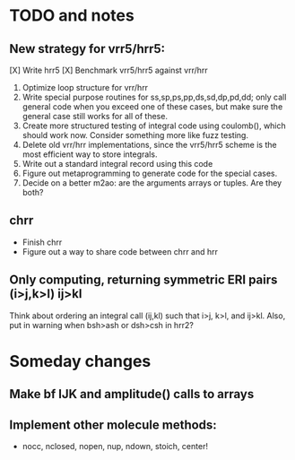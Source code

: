 # TODO and notes

## New strategy for vrr5/hrr5:
[X] Write hrr5
[X] Benchmark vrr5/hrr5 against vrr/hrr
1. Optimize loop structure for vrr/hrr
2. Write special purpose routines for ss,sp,ps,pp,ds,sd,dp,pd,dd; only call general 
code when you exceed one of these cases, but make sure the general case still works
for all of these.
3. Create more structured testing of integral code using coulomb(), which should work now.
Consider something more like fuzz testing.
4. Delete old vrr/hrr implementations, since the vrr5/hrr5 scheme is the most efficient way to store integrals.
5. Write out a standard integral record using this code
6. Figure out metaprogramming to generate code for the special cases.
7. Decide on a better m2ao: are the arguments arrays or tuples. Are they both?

## chrr
- Finish chrr
- Figure out a way to share code between chrr and hrr

## Only computing, returning symmetric ERI pairs (i>j,k>l) ij>kl
Think about ordering an integral call (ij,kl) such that i>j, k>l, and ij>kl.
Also, put in warning when bsh>ash or dsh>csh in hrr2?

# Someday changes
## Make bf IJK and amplitude() calls to arrays

## Implement other molecule methods:
- nocc, nclosed, nopen, nup, ndown, stoich, center!


